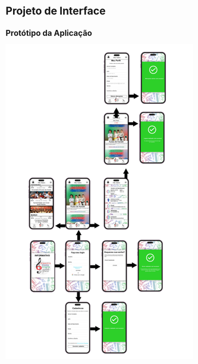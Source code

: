 
# Projeto de Interface

## Protótipo da Aplicação
<img src="https://github.com/ICEI-PUC-Minas-PMV-ADS/pmv-ads-2024-1-e5-proj-empext-t4-pmv-ads-2024-1-e5-orq-escola-criarte/blob/main/documentos/img/Informes%20OEC.jpg">
